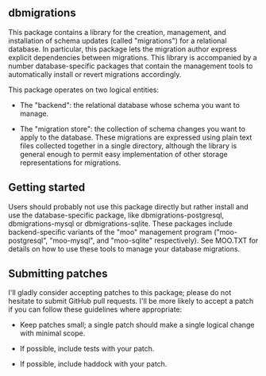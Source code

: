 
dbmigrations
------------

This package contains a library for the creation, management, and
installation of schema updates (called "migrations") for a relational
database. In particular, this package lets the migration author express
explicit dependencies between migrations. This library is accompanied
by a number database-specific packages that contain the management
tools to automatically install or revert migrations accordingly.

This package operates on two logical entities:

 - The "backend": the relational database whose schema you want to
   manage.

 - The "migration store": the collection of schema changes you want to
   apply to the database. These migrations are expressed using plain
   text files collected together in a single directory, although the
   library is general enough to permit easy implementation of other
   storage representations for migrations.

Getting started
---------------

Users should probably not use this package directly but rather install
and use the database-specific package, like dbmigrations-postgresql,
dbmigrations-mysql or dbmigrations-sqlite. These packages include
backend-specific variants of the "moo" management program
("moo-postgresql", "moo-mysql", and "moo-sqlite" respectively). See
MOO.TXT for details on how to use these tools to manage your database
migrations.

Submitting patches
------------------

I'll gladly consider accepting patches to this package; please do not
hesitate to submit GitHub pull requests. I'll be more likely to accept
a patch if you can follow these guidelines where appropriate:

  - Keep patches small; a single patch should make a single logical
    change with minimal scope.

  - If possible, include tests with your patch.

  - If possible, include haddock with your patch.
